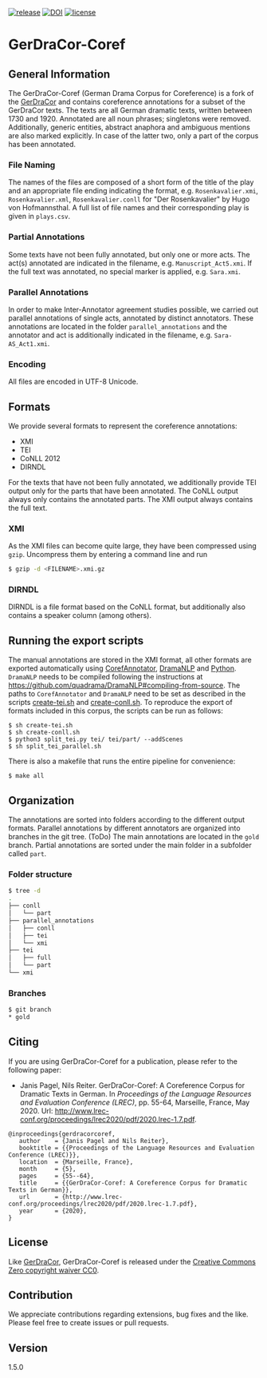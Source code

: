 [![release](https://img.shields.io/github/release-pre/quadrama/gerdracor-coref.svg)](https://github.com/quadrama/gerdracor-coref/releases/latest)
[![DOI](https://zenodo.org/badge/223186468.svg)](https://zenodo.org/badge/latestdoi/223186468)
[![license](https://img.shields.io/badge/license-CC0-blue.svg)](https://github.com/quadrama/gerdracor-coref/blob/gold/LICENSE)

# GerDraCor-Coref

## General Information

The GerDraCor-Coref (German Drama Corpus for Coreference) is a fork of the [GerDraCor](https://github.com/dracor-org/gerdracor) and contains coreference annotations for a subset of the GerDraCor texts.
The texts are all German dramatic texts, written between 1730 and 1920.
Annotated are all noun phrases; singletons were removed.
Additionally, generic entities, abstract anaphora and ambiguous mentions are also marked explicitly.
In case of the latter two, only a part of the corpus has been annotated.

### File Naming

The names of the files are composed of a short form of the title of the play and an appropriate file ending indicating the format, e.g. `Rosenkavalier.xmi`, `Rosenkavalier.xml`, `Rosenkavalier.conll` for "Der Rosenkavalier" by Hugo von Hofmannsthal.
A full list of file names and their corresponding play is given in `plays.csv`.

### Partial Annotations

Some texts have not been fully annotated, but only one or more acts.
The act(s) annotated are indicated in the filename, e.g. `Manuscript_Act5.xmi`.
If the full text was annotated, no special marker is applied, e.g. `Sara.xmi`.

### Parallel Annotations

In order to make Inter-Annotator agreement studies possible, we carried out parallel annotations of single acts, annotated by distinct annotators.
These annotations are located in the folder `parallel_annotations` and the annotator and act is additionally indicated in the filename, e.g. `Sara-AS_Act1.xmi`.

### Encoding

All files are encoded in UTF-8 Unicode.

## Formats

We provide several formats to represent the coreference annotations:

- XMI
- TEI
- CoNLL 2012
- DIRNDL

For the texts that have not been fully annotated, we additionally provide TEI output only for the parts that have been annotated.
The CoNLL output always only contains the annotated parts.
The XMI output always contains the full text.

### XMI

As the XMI files can become quite large, they have been compressed using `gzip`.
Uncompress them by entering a command line and run

```sh
$ gzip -d <FILENAME>.xmi.gz
```

### DIRNDL

DIRNDL is a file format based on the CoNLL format, but additionally also contains a speaker column (among others).

## Running the export scripts

The manual annotations are stored in the XMI format, all other formats are exported automatically using [CorefAnnotator](https://github.com/nilsreiter/CorefAnnotator), [DramaNLP](https://github.com/quadrama/DramaNLP) and [Python](https://www.python.org/).
`DramaNLP` needs to be compiled following the instructions at https://github.com/quadrama/DramaNLP#compiling-from-source.
The paths to `CorefAnnotator` and `DramaNLP` need to be set as described in the scripts [create-tei.sh](create-tei.sh) and [create-conll.sh](create-conll.sh).
To reproduce the export of formats included in this corpus, the scripts can be run as follows:

```
$ sh create-tei.sh
$ sh create-conll.sh
$ python3 split_tei.py tei/ tei/part/ --addScenes
$ sh split_tei_parallel.sh
```
There is also a makefile that runs the entire pipeline for convenience:

```
$ make all
```

## Organization

The annotations are sorted into folders according to the different output formats.
Parallel annotations by different annotators are organized into branches in the git tree. (ToDo)
The main annotations are located in the `gold` branch.
Partial annotations are sorted under the main folder in a subfolder called `part`.

### Folder structure

```sh
$ tree -d
.
├── conll
│   └── part
├── parallel_annotations
│   ├── conll
│   ├── tei
│   └── xmi
├── tei
│   ├── full
│   └── part
└── xmi
```

### Branches

```sh
$ git branch
* gold
```

## Citing

If you are using GerDraCor-Coref for a publication, please refer to the following paper:

- Janis Pagel, Nils Reiter. GerDraCor-Coref: A Coreference Corpus for Dramatic Texts in German. In *Proceedings of the Language Resources and Evaluation Conference (LREC)*, pp. 55-64, Marseille, France, May 2020. Url: http://www.lrec-conf.org/proceedings/lrec2020/pdf/2020.lrec-1.7.pdf. 
 
```
@inproceedings{gerdracorcoref,
   author    = {Janis Pagel and Nils Reiter},
   booktitle = {{Proceedings of the Language Resources and Evaluation Conference (LREC)}},
   location  = {Marseille, France},
   month     = {5},
   pages     = {55--64},
   title     = {{GerDraCor-Coref: A Coreference Corpus for Dramatic Texts in German}},
   url       = {http://www.lrec-conf.org/proceedings/lrec2020/pdf/2020.lrec-1.7.pdf},
   year      = {2020},
}
```

## License

Like [GerDraCor](https://github.com/dracor-org/gerdracor), GerDraCor-Coref is released under the [Creative Commons Zero copyright waiver CC0](https://creativecommons.org/share-your-work/public-domain/cc0/).

## Contribution

We appreciate contributions regarding extensions, bug fixes and the like.
Please feel free to create issues or pull requests.

## Version

1.5.0
